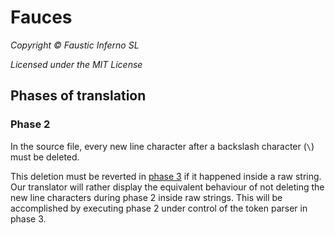 # Fauces

*Copyright © Faustic Inferno SL*

*Licensed under the MIT License*

## Phases of translation

### Phase 2

In the source file, every new line character after a backslash character (`\`)
must be deleted.

This deletion must be reverted in [phase 3](phase3.md) if it happened inside a
raw string. Our translator will rather display the equivalent behaviour of not
deleting the new line characters during phase 2 inside raw strings. This will be
accomplished by executing phase 2 under control of the token parser in phase 3.
 